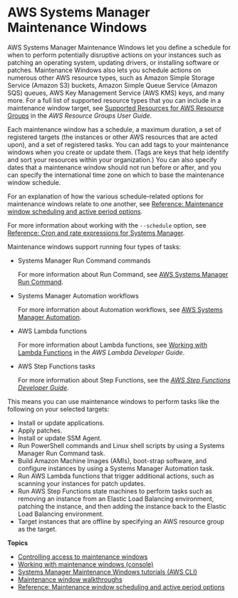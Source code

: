 # AWS Systems Manager Maintenance Windows<a name="systems-manager-maintenance"></a>

AWS Systems Manager Maintenance Windows let you define a schedule for when to perform potentially disruptive actions on your instances such as patching an operating system, updating drivers, or installing software or patches\. Maintenance Windows also lets you schedule actions on numerous other AWS resource types, such as Amazon Simple Storage Service \(Amazon S3\) buckets, Amazon Simple Queue Service \(Amazon SQS\) queues, AWS Key Management Service \(AWS KMS\) keys, and many more\. For a full list of supported resource types that you can include in a maintenance window target, see [Supported Resources for AWS Resource Groups](https://docs.aws.amazon.com/ARG/latest/userguide/supported-resources.html#supported-resources-console) in the *AWS Resource Groups User Guide*\.

Each maintenance window has a schedule, a maximum duration, a set of registered targets \(the instances or other AWS resources that are acted upon\), and a set of registered tasks\. You can add tags to your maintenance windows when you create or update them\. \(Tags are keys that help identify and sort your resources within your organization\.\) You can also specify dates that a maintenance window should not run before or after, and you can specify the international time zone on which to base the maintenance window schedule\. 

For an explanation of how the various schedule\-related options for maintenance windows relate to one another, see [Reference: Maintenance window scheduling and active period options](maintenance-windows-schedule-options.md)\.

For more information about working with the `--schedule` option, see [Reference: Cron and rate expressions for Systems Manager](reference-cron-and-rate-expressions.md)\.

Maintenance windows support running four types of tasks:
+ Systems Manager Run Command commands

  For more information about Run Command, see [AWS Systems Manager Run Command](execute-remote-commands.md)\.
+ Systems Manager Automation workflows

  For more information about Automation workflows, see [AWS Systems Manager Automation](systems-manager-automation.md)\.
+ AWS Lambda functions

  For more information about Lambda functions, see [Working with Lambda Functions](https://docs.aws.amazon.com/lambda/latest/dg/lambda-introduction-function.html) in the *AWS Lambda Developer Guide*\.
+ AWS Step Functions tasks

  For more information about Step Functions, see the *[AWS Step Functions Developer Guide](https://docs.aws.amazon.com/step-functions/latest/dg/)*\.

This means you can use maintenance windows to perform tasks like the following on your selected targets:
+ Install or update applications\.
+ Apply patches\.
+ Install or update SSM Agent\.
+ Run PowerShell commands and Linux shell scripts by using a Systems Manager Run Command task\.
+ Build Amazon Machine Images \(AMIs\), boot\-strap software, and configure instances by using a Systems Manager Automation task\.
+ Run AWS Lambda functions that trigger additional actions, such as scanning your instances for patch updates\.
+ Run AWS Step Functions state machines to perform tasks such as removing an instance from an Elastic Load Balancing environment, patching the instance, and then adding the instance back to the Elastic Load Balancing environment\.
+ Target instances that are offline by specifying an AWS resource group as the target\.

**Topics**
+ [Controlling access to maintenance windows](sysman-maintenance-permissions.md)
+ [Working with maintenance windows \(console\)](sysman-maintenance-working.md)
+ [Systems Manager Maintenance Windows tutorials \(AWS CLI\)](maintenance-windows-tutorials.md)
+ [Maintenance window walkthroughs](maintenance-window-walkthroughs.md)
+ [Reference: Maintenance window scheduling and active period options](maintenance-windows-schedule-options.md)